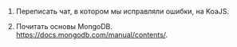 1. Переписать чат, в котором мы исправляли ошибки, на KoaJS. 

2. Почитать основы MongoDB. https://docs.mongodb.com/manual/contents/.
